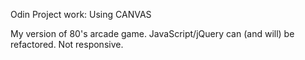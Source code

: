 Odin Project work: Using CANVAS

My version of 80's arcade game. JavaScript/jQuery can (and will) be refactored. Not responsive.
